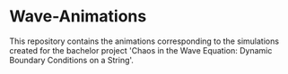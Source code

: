 # Wave-Animations

This repository contains the animations corresponding to the simulations created for the bachelor project 'Chaos in the Wave Equation: Dynamic Boundary Conditions on a String'. 
